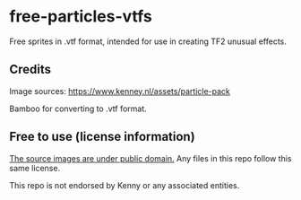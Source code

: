 # free-particles-vtfs

Free sprites in .vtf format, intended for use in creating TF2 unusual effects.

## Credits

Image sources: https://www.kenney.nl/assets/particle-pack

Bamboo for converting to .vtf format.

## Free to use (license information)

[The source images are under public domain.](https://creativecommons.org/publicdomain/zero/1.0/)
Any files in this repo follow this same license.

This repo is not endorsed by Kenny or any associated entities.
